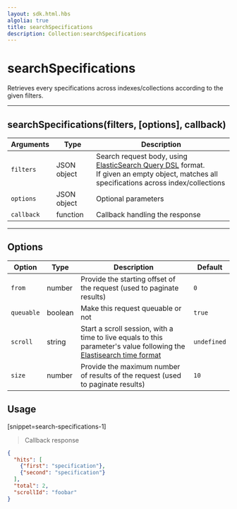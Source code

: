 ```yaml
---
layout: sdk.html.hbs
algolia: true
title: searchSpecifications
description: Collection:searchSpecifications
---
```

  

# searchSpecifications
Retrieves every specifications across indexes/collections according to the given filters.

---

## searchSpecifications(filters, [options], callback)

| Arguments | Type | Description |
|---------------|---------|----------------------------------------|
| ``filters`` | JSON object | Search request body, using [ElasticSearch Query DSL](https://www.elastic.co/guide/en/elasticsearch/reference/5.x/search-request-body.html) format. <br>If given an empty object, matches all specifications across index/collections |
| ``options`` | JSON object | Optional parameters |
| ``callback`` | function | Callback handling the response |

---

## Options

| Option | Type | Description | Default |
|---------------|---------|----------------------------------------|---------|
| ``from`` | number | Provide the starting offset of the request (used to paginate results) | ``0`` |
| ``queuable`` | boolean | Make this request queuable or not  | ``true`` |
| ``scroll`` | string | Start a scroll session, with a time to live equals to this parameter's value following the [Elastisearch time format](https://www.elastic.co/guide/en/elasticsearch/reference/5.0/common-options.html#time-units) | ``undefined`` |
| ``size`` | number | Provide the maximum number of results of the request (used to paginate results) | ``10`` |

## Usage

[snippet=search-specifications-1]
> Callback response

```json
{
  "hits": [
    {"first": "specification"},
    {"second": "specification"}
  ],
  "total": 2,
  "scrollId": "foobar"
}
```